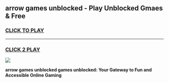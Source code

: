 
## arrow games unblocked - Play Unblocked Gmaes & Free
<h3>
<a href="https://news.freeplayer.one?title=arrow_games_unblocked&ref=23F">CLICK TO PLAY</a></h3>
<hr>

<h3>
<a href="https://news.freeplayer.one?title=arrow_games_unblocked&ref=23F">CLICK 2 PLAY</a>
  
</h3>

<a href="https://news.freeplayer.one?title=arrow_games_unblocked&ref=23F/"><img src="https://clearcache.store/games.png"></a>


**arrow games unblocked games unblocked: Your Gateway to Fun and Accessible Online Gaming**

